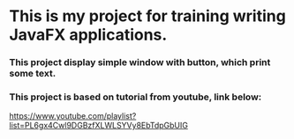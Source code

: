 # This is my project for training writing JavaFX applications.
### This project display simple window with button, which print some text.

### This project is based on tutorial from youtube, link below:
https://www.youtube.com/playlist?list=PL6gx4Cwl9DGBzfXLWLSYVy8EbTdpGbUIG
